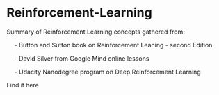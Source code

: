 # Reinforcement-Learning

Summary of Reinforcement Learning concepts gathered from:

  - Button and Sutton book on Reinforcement Leaning - second Edition

  - David Silver from Google Mind online lessons

  - Udacity Nanodegree program on Deep Reinforcement Learning

Find it here
